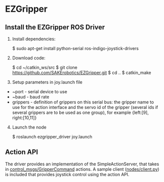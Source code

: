 # EZGripper

## Install the EZGripper ROS Driver

1) Install dependencies:

	$ sudo apt-get install python-serial ros-indigo-joystick-drivers

2) Download code:

	$ cd ~/catkin_ws/src
	$ git clone https://github.com/SAKErobotics/EZGripper.git
	$ cd ..
	$ catkin_make

3) Setup parameters in joy.launch file
  - ~port - serial device to use
  - ~baud - baud rate
  - grippers - definition of grippers on this serial bus: the gripper name to use for the action interface and the servo id of the gripper (several ids if several grippers are to be used as one group), for example {left:[9], right:[10,11]}

4) Launch the node

	$ roslaunch ezgripper_driver joy.launch
	
## Action API

The driver provides an implementation of the SimpleActionServer, that takes in [control_msgs/GripperCommand](http://docs.ros.org/indigo/api/control_msgs/html/action/GripperCommand.html) actions.
A sample client ([nodes/client.py](ezgripper_driver/nodes/client.py)) is included that provides joystick control using the action API.
